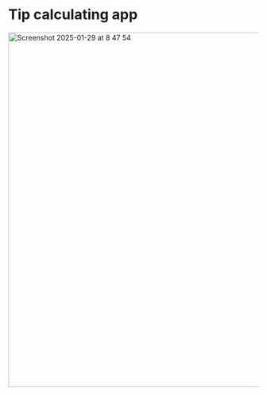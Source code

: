 # Tip calculating app

<img width="714" alt="Screenshot 2025-01-29 at 8 47 54" src="https://github.com/user-attachments/assets/45684b0f-9aaf-4747-b531-43421f5ad583" />
